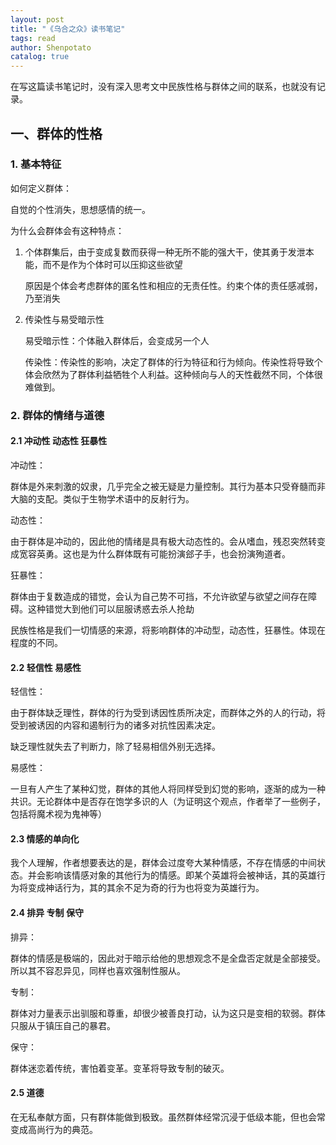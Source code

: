 ```yaml
---
layout: post
title: "《乌合之众》读书笔记"
tags: read
author: Shenpotato
catalog: true
---
```




在写这篇读书笔记时，没有深入思考文中民族性格与群体之间的联系，也就没有记录。



## 一、群体的性格



### 1. 基本特征

如何定义群体：

自觉的个性消失，思想感情的统一。



为什么会群体会有这种特点：

1. 个体群集后，由于变成复数而获得一种无所不能的强大干，使其勇于发泄本能，而不是作为个体时可以压抑这些欲望

   原因是个体会考虑群体的匿名性和相应的无责任性。约束个体的责任感减弱，乃至消失

2. 传染性与易受暗示性

   易受暗示性：个体融入群体后，会变成另一个人

   传染性：传染性的影响，决定了群体的行为特征和行为倾向。传染性将导致个体会欣然为了群体利益牺牲个人利益。这种倾向与人的天性截然不同，个体很难做到。



### 2. 群体的情绪与道德

#### 2.1 冲动性 动态性 狂暴性

冲动性：

群体是外来刺激的奴隶，几乎完全之被无疑是力量控制。其行为基本只受脊髓而非大脑的支配。类似于生物学术语中的反射行为。

动态性：

由于群体是冲动的，因此他的情绪是具有极大动态性的。会从嗜血，残忍突然转变成宽容英勇。这也是为什么群体既有可能扮演郐子手，也会扮演殉道者。

狂暴性：

群体由于复数造成的错觉，会认为自己势不可挡，不允许欲望与欲望之间存在障碍。这种错觉大到他们可以屈服诱惑去杀人抢劫



民族性格是我们一切情感的来源，将影响群体的冲动型，动态性，狂暴性。体现在程度的不同。



#### 2.2 轻信性  易感性 

轻信性：

由于群体缺乏理性，群体的行为受到诱因性质所决定，而群体之外的人的行动，将受到被诱因的内容和遏制行为的诸多对抗性因素决定。

缺乏理性就失去了判断力，除了轻易相信外别无选择。



易感性：

一旦有人产生了某种幻觉，群体的其他人将同样受到幻觉的影响，逐渐的成为一种共识。无论群体中是否存在饱学多识的人（为证明这个观点，作者举了一些例子，包括将魔术视为鬼神等）



#### 2.3 情感的单向化

我个人理解，作者想要表达的是，群体会过度夸大某种情感，不存在情感的中间状态。并会影响该情感对象的其他行为的情感。即某个英雄将会被神话，其的英雄行为将变成神话行为，其的其余不足为奇的行为也将变为英雄行为。



#### 2.4 排异 专制 保守

排异：

群体的情感是极端的，因此对于暗示给他的思想观念不是全盘否定就是全部接受。所以其不容忍异见，同样也喜欢强制性服从。



专制：

群体对力量表示出驯服和尊重，却很少被善良打动，认为这只是变相的软弱。群体只服从于镇压自己的暴君。



保守：

群体迷恋着传统，害怕着变革。变革将导致专制的破灭。



#### 2.5 道德

在无私奉献方面，只有群体能做到极致。虽然群体经常沉浸于低级本能，但也会常变成高尚行为的典范。





